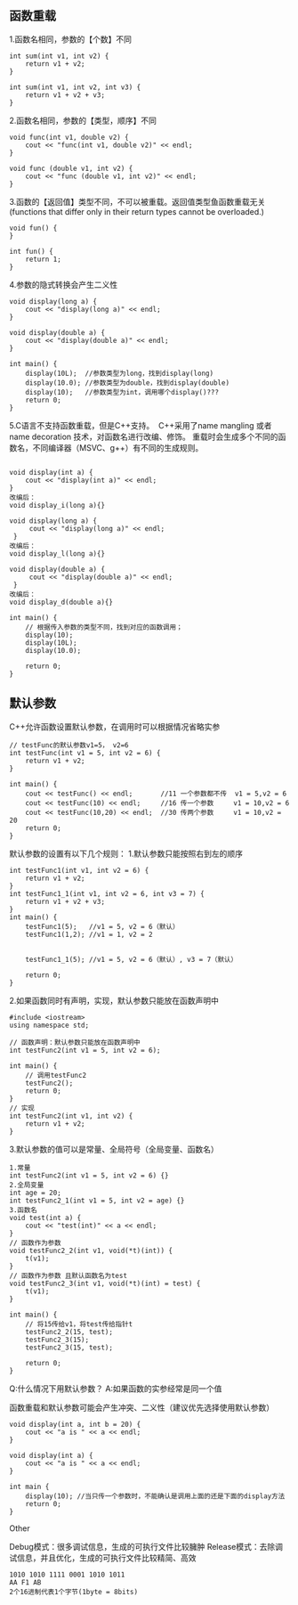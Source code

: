 ## 函数重载

1.函数名相同，参数的【个数】不同
```
int sum(int v1, int v2) {
    return v1 + v2;
}

int sum(int v1, int v2, int v3) {
    return v1 + v2 + v3;
}
```
2.函数名相同，参数的【类型，顺序】不同
```
void func(int v1, double v2) {
    cout << "func(int v1, double v2)" << endl;
}

void func (double v1, int v2) {
    cout << "func (double v1, int v2)" << endl;
}
```
3.函数的【返回值】类型不同，不可以被重载。返回值类型鱼函数重载无关
(functions that differ only in their return types cannot be overloaded.)
```
void fun() {
}

int fun() {
    return 1;
}
```
4.参数的隐式转换会产生二义性
```
void display(long a) {
    cout << "display(long a)" << endl;
}

void display(double a) {
    cout << "display(double a)" << endl;
}

int main() {
    display(10L);  //参数类型为long，找到display(long)
    display(10.0); //参数类型为double，找到display(double)
    display(10);   //参数类型为int，调用哪个display()???
    return 0;
}
```
5.C语言不支持函数重载，但是C++支持。
 C++采用了name mangling 或者 name decoration 技术，对函数名进行改编、修饰。 重载时会生成多个不同的函数名，不同编译器（MSVC、g++）有不同的生成规则。
```

void display(int a) {
    cout << "display(int a)" << endl;
}
改编后：
void display_i(long a){}

void display(long a) {
     cout << "display(long a)" << endl;
 }
改编后：
void display_l(long a){}

void display(double a) {
     cout << "display(double a)" << endl;
 }
改编后：
void display_d(double a){}

int main() {
    // 根据传入参数的类型不同，找到对应的函数调用；
    display(10);
    display(10L);
    display(10.0);

    return 0;
}
```


## 默认参数

C++允许函数设置默认参数，在调用时可以根据情况省略实参
```
// testFunc的默认参数v1=5， v2=6
int testFunc(int v1 = 5, int v2 = 6) {
    return v1 + v2;
}

int main() {
    cout << testFunc() << endl;       //11 一个参数都不传  v1 = 5,v2 = 6
    cout << testFunc(10) << endl;     //16 传一个参数     v1 = 10,v2 = 6
    cout << testFunc(10,20) << endl;  //30 传两个参数     v1 = 10,v2 = 20
    return 0;
}
```
默认参数的设置有以下几个规则：
1.默认参数只能按照右到左的顺序
```
int testFunc1(int v1, int v2 = 6) {
    return v1 + v2;
}
int testFunc1_1(int v1, int v2 = 6, int v3 = 7) {
    return v1 + v2 + v3;
}
int main() {
    testFunc1(5);   //v1 = 5, v2 = 6（默认）
    testFunc1(1,2); //v1 = 1, v2 = 2
  
    
    testFunc1_1(5); //v1 = 5, v2 = 6（默认）, v3 = 7（默认）

    return 0;
}
```
2.如果函数同时有声明，实现，默认参数只能放在函数声明中
```
#include <iostream>
using namespace std;

// 函数声明：默认参数只能放在函数声明中
int testFunc2(int v1 = 5, int v2 = 6);

int main() {
    // 调用testFunc2
    testFunc2();
    return 0;
}
// 实现
int testFunc2(int v1, int v2) {
    return v1 + v2;
}
```
3.默认参数的值可以是常量、全局符号（全局变量、函数名）
```
1.常量
int testFunc2(int v1 = 5, int v2 = 6) {}
2.全局变量
int age = 20;
int testFunc2_1(int v1 = 5, int v2 = age) {}
3.函数名
void test(int a) {
    cout << "test(int)" << a << endl;
}
// 函数作为参数
void testFunc2_2(int v1, void(*t)(int)) {
    t(v1);
}
// 函数作为参数 且默认函数名为test
void testFunc2_3(int v1, void(*t)(int) = test) {
    t(v1);
}

int main() {
    // 将15传给v1，将test传给指针t
    testFunc2_2(15, test);
    testFunc2_3(15);
    testFunc2_3(15, test);

    return 0;
}
```
Q:什么情况下用默认参数？
A:如果函数的实参经常是同一个值

函数重载和默认参数可能会产生冲突、二义性（建议优先选择使用默认参数）
```
void display(int a, int b = 20) {
    cout << "a is " << a << endl;
}

void display(int a) {
    cout << "a is " << a << endl;
}

int main {
    display(10); //当只传一个参数时，不能确认是调用上面的还是下面的display方法
    return 0;
}
```

Other

Debug模式：很多调试信息，生成的可执行文件比较臃肿
Release模式：去除调试信息，并且优化，生成的可执行文件比较精简、高效



```
1010 1010 1111 0001 1010 1011
AA F1 AB
2个16进制代表1个字节(1byte = 8bits)
```











